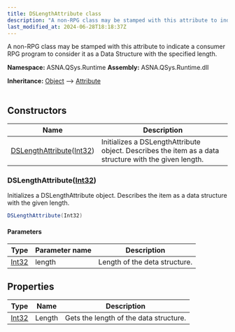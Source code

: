 ```yaml
---
title: DSLengthAttribute class
description: "A non-RPG class may be stamped with this attribute to indicate a consumer RPG program to consider it as a Data Structure with the specified length. "
last_modified_at: 2024-06-28T18:18:37Z
---
```


A non-RPG class may be stamped with this attribute to indicate a consumer RPG program to consider it as a Data Structure with the specified length.

**Namespace:** ASNA.QSys.Runtime
**Assembly:** ASNA.QSys.Runtime.dll

**Inheritance:** [Object](https://docs.microsoft.com/en-us/dotnet/api/system.object) --> [Attribute](https://docs.microsoft.com/en-us/dotnet/api/system.attribute)
<br>
<br>

## Constructors

| Name | Description |
| --- | --- |
| [DSLengthAttribute](#dslengthattributeint32)([Int32](https://docs.microsoft.com/en-us/dotnet/api/system.int32)) | Initializes a DSLengthAttribute object. Describes the item as a data structure with the given length.

### DSLengthAttribute([Int32](https://docs.microsoft.com/en-us/dotnet/api/system.int32))

Initializes a DSLengthAttribute object. Describes the item as a data structure with the given length.

```cs
DSLengthAttribute(Int32)
```

#### Parameters

| Type | Parameter name | Description
| --- | --- | ---
| [Int32](https://docs.microsoft.com/en-us/dotnet/api/system.int32) | length | Length of the deta structure.

## Properties

| Type | Name | Description
| --- | --- | --- 
| [Int32](https://learn.microsoft.com/en-us/dotnet/csharp/language-reference/builtin-types/integral-numeric-types) | Length | Gets the length of the data structure. |
